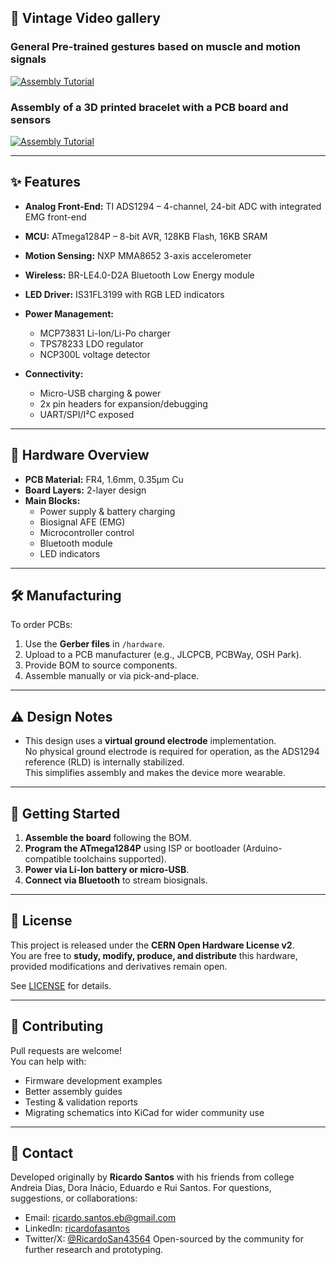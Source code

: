 ## 🎥 Vintage Video gallery

### General Pre-trained gestures based on muscle and motion signals
[![Assembly Tutorial](https://img.youtube.com/vi/8NtrBwCGjhw/hqdefault.jpg)](https://www.youtube.com/watch?v=8NtrBwCGjhw)

### Assembly of a 3D printed bracelet with a PCB board and sensors
[![Assembly Tutorial](https://img.youtube.com/vi/L2T6ioK4wVY/hqdefault.jpg)](https://www.youtube.com/watch?v=L2T6ioK4wVY)

---

## ✨ Features

- **Analog Front-End:** TI ADS1294 – 4-channel, 24-bit ADC with integrated EMG front-end  
- **MCU:** ATmega1284P – 8-bit AVR, 128KB Flash, 16KB SRAM  
- **Motion Sensing:** NXP MMA8652 3-axis accelerometer  
- **Wireless:** BR-LE4.0-D2A Bluetooth Low Energy module  
- **LED Driver:** IS31FL3199 with RGB LED indicators  
- **Power Management:**
  - MCP73831 Li-Ion/Li-Po charger  
  - TPS78233 LDO regulator  
  - NCP300L voltage detector  

- **Connectivity:**
  - Micro-USB charging & power  
  - 2x pin headers for expansion/debugging  
  - UART/SPI/I²C exposed  

---

## 🔧 Hardware Overview

- **PCB Material:** FR4, 1.6mm, 0.35µm Cu  
- **Board Layers:** 2-layer design  
- **Main Blocks:**
  - Power supply & battery charging  
  - Biosignal AFE (EMG)  
  - Microcontroller control  
  - Bluetooth module  
  - LED indicators  

---

## 🛠️ Manufacturing

To order PCBs:

1. Use the **Gerber files** in `/hardware`.  
2. Upload to a PCB manufacturer (e.g., JLCPCB, PCBWay, OSH Park).  
3. Provide BOM to source components.  
4. Assemble manually or via pick-and-place.

---

## ⚠️ Design Notes

- This design uses a **virtual ground electrode** implementation.  
  No physical ground electrode is required for operation, as the ADS1294 reference (RLD) is internally stabilized.  
  This simplifies assembly and makes the device more wearable.  

---

## 🚀 Getting Started

1. **Assemble the board** following the BOM.  
2. **Program the ATmega1284P** using ISP or bootloader (Arduino-compatible toolchains supported).  
3. **Power via Li-Ion battery or micro-USB**.  
4. **Connect via Bluetooth** to stream biosignals.  

---

## 📜 License

This project is released under the **CERN Open Hardware License v2**.  
You are free to **study, modify, produce, and distribute** this hardware, provided modifications and derivatives remain open.  

See [LICENSE](LICENSE) for details.

---

## 🤝 Contributing

Pull requests are welcome!  
You can help with:
- Firmware development examples  
- Better assembly guides  
- Testing & validation reports  
- Migrating schematics into KiCad for wider community use  

---

## 📧 Contact

Developed originally by **Ricardo Santos** with his friends from college Andreia Dias, Dora Inácio, Eduardo e Rui Santos.
For questions, suggestions, or collaborations:  
- Email: ricardo.santos.eb@gmail.com 
- LinkedIn: [ricardofasantos](https://www.linkedin.com/in/ricardofasantos/)  
- Twitter/X: [@RicardoSan43564](https://twitter.com/RicardoSan43564)
Open-sourced by the community for further research and prototyping.  
